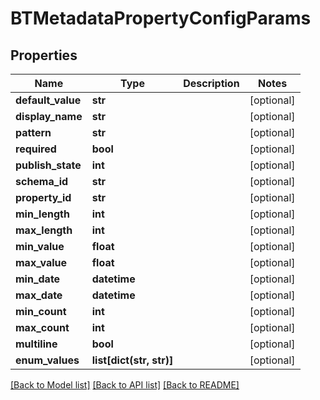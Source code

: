 # BTMetadataPropertyConfigParams

## Properties
Name | Type | Description | Notes
------------ | ------------- | ------------- | -------------
**default_value** | **str** |  | [optional] 
**display_name** | **str** |  | [optional] 
**pattern** | **str** |  | [optional] 
**required** | **bool** |  | [optional] 
**publish_state** | **int** |  | [optional] 
**schema_id** | **str** |  | [optional] 
**property_id** | **str** |  | [optional] 
**min_length** | **int** |  | [optional] 
**max_length** | **int** |  | [optional] 
**min_value** | **float** |  | [optional] 
**max_value** | **float** |  | [optional] 
**min_date** | **datetime** |  | [optional] 
**max_date** | **datetime** |  | [optional] 
**min_count** | **int** |  | [optional] 
**max_count** | **int** |  | [optional] 
**multiline** | **bool** |  | [optional] 
**enum_values** | **list[dict(str, str)]** |  | [optional] 

[[Back to Model list]](../README.md#documentation-for-models) [[Back to API list]](../README.md#documentation-for-api-endpoints) [[Back to README]](../README.md)



